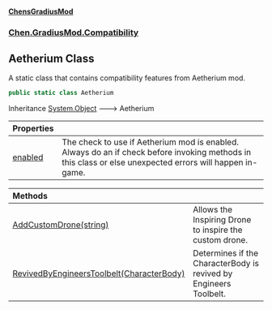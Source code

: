 #### [ChensGradiusMod](index 'index')
### [Chen.GradiusMod.Compatibility](F8aFQlqLO5uD9A4izEhK_Q 'Chen.GradiusMod.Compatibility')
## Aetherium Class
A static class that contains compatibility features from Aetherium mod.  
```csharp
public static class Aetherium
```

Inheritance [System.Object](https://docs.microsoft.com/en-us/dotnet/api/System.Object 'System.Object') &#129106; Aetherium  

| Properties | |
| :--- | :--- |
| [enabled](PufCu22+fvF8GsYAZXDL+A 'Chen.GradiusMod.Compatibility.Aetherium.enabled') | The check to use if Aetherium mod is enabled.<br/>Always do an if check before invoking methods in this class or else unexpected errors will happen in-game.<br/> |

| Methods | |
| :--- | :--- |
| [AddCustomDrone(string)](IisWtKTPtDdEqiY+WOGa2w 'Chen.GradiusMod.Compatibility.Aetherium.AddCustomDrone(string)') | Allows the Inspiring Drone to inspire the custom drone.<br/> |
| [RevivedByEngineersToolbelt(CharacterBody)](UlIsAJlvQvoTOJSWY0qTag 'Chen.GradiusMod.Compatibility.Aetherium.RevivedByEngineersToolbelt(RoR2.CharacterBody)') | Determines if the CharacterBody is revived by Engineers Toolbelt.<br/> |
